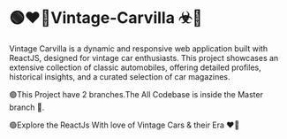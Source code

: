 # 🟢❤🛞Vintage-Carvilla ☣🚗 
Vintage Carvilla is a dynamic and responsive web application built with ReactJS, designed for vintage car enthusiasts. This project showcases an extensive collection of classic automobiles, offering detailed profiles, historical insights, and a curated selection of car magazines.

🟢This Project have 2 branches.The All Codebase is inside the Master branch 🌿.

🟢Explore the ReactJs With love of Vintage Cars & their Era ❤🚗
